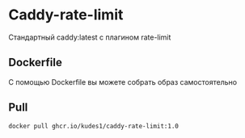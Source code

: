 # Caddy-rate-limit

Стандартный сaddy:latest с плагином rate-limit

## Dockerfile

С помощью Dockerfile вы можете собрать образ самостоятельно

## Pull
`docker pull ghcr.io/kudes1/caddy-rate-limit:1.0`